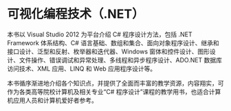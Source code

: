 # 可视化编程技术（.NET）

本书以 Visual Studio 2012 为平台介绍 C# 程序设计方法，包括 .NET Framework 体系结构、C# 语言基础、数组和集合、面向对象程序设计、继承和接口设计、泛型和反射、枚举器和迭代器、Windows 窗体和控件设计、图形设计、文件操作、错误调试和异常处理、多线程和异步程序设计、ADO.NET 数据库访问技术、XML 应用、LINQ 和 Web 应用程序设计等。

本书循序渐进地介绍各个知识点，并提供了全面而丰富的教学资源，内容翔实，可作为各类高等院校计算机及相关专业“C# 程序设计”课程的教学用书，也适合计算机应用人员和计算机爱好者参考。
